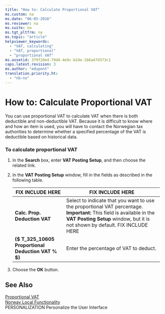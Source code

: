 ```yaml
---
title: "How to: Calculate Proportional VAT"
ms.custom: na
ms.date: "06-05-2016"
ms.reviewer: na
ms.suite: na
ms.tgt_pltfrm: na
ms.topic: "article"
helpviewer_keywords: 
  - "VAT, calculating"
  - "VAT, proportional"
  - "proportional VAT"
ms.assetid: 379f20e4-79d4-4e9c-b24e-2b6a47d373c1
caps.latest.revision: 3
ms.author: "edupont"
translation.priority.ht: 
  - "nb-no"
---
```

# How to: Calculate Proportional VAT
You can use proportional VAT to calculate VAT when there is both deductible and non\-deductible VAT. Because it is difficult to know where and how an item is used, you will have to contact the Norwegian tax authorities to determine whether a specified percentage of the VAT is deductible based on historical data.  
  
### To calculate proportional VAT  
  
1.  In the **Search** box, enter **VAT Posting Setup**, and then choose the related link.  
  
2.  In the **VAT Posting Setup** window, fill in the fields as described in the following table.  
  
    |FIX INCLUDE HERE<!--[!INCLUDE[bp_tablefield](../../ApplicationDesign/includes/bp_tablefield_md.md)] -->|FIX INCLUDE HERE<!--[!INCLUDE[bp_tabledescription](../../ApplicationDesign/includes/bp_tabledescription_md.md)] -->|  
    |---------------------------------|---------------------------------------|  
    |**Calc. Prop. Deduction VAT**|Select to indicate that you want to use the proportional VAT percentage. **Important:**  This field is available in the **VAT Posting Setup** window, but it is not shown by default. FIX INCLUDE HERE<!--[!INCLUDE[bp_customize](../../Finance/includes/bp_customize_md.md)] -->|  
    |**\($ T\_325\_10605 Proportional Deduction VAT % $\)**|Enter the percentage of VAT to deduct.|  
  
3.  Choose the **OK** button.  
  
## See Also  
 [Proportional VAT](../../LocalFunctionalityForMicrosoftDynamicsNav2016/Norway/proportional-vat.md)   
 [Norway Local Functionality](../../LocalFunctionalityForMicrosoftDynamicsNav2016/Norway/norway-local-functionality.md)   
 PERSONALIZATION Personalize the User Interface